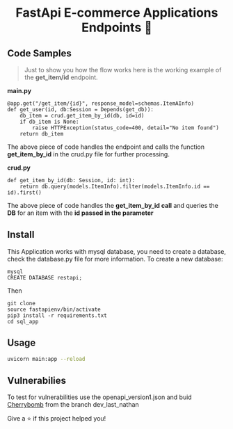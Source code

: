 <h1 align="center">FastApi E-commerce Applications Endpoints 👋</h1>


## Code Samples

> Just to show you how the flow works here is the working example of the <b>get_item/id</b> endpoint.

<b>main.py</b>
```
@app.get("/get_item/{id}", response_model=schemas.ItemAInfo)
def get_user(id, db:Session = Depends(get_db)):
    db_item = crud.get_item_by_id(db, id=id)
    if db_item is None:
        raise HTTPException(status_code=400, detail="No item found")
    return db_item
```

The above piece of code handles the endpoint and calls the function <b>get_item_by_id</b> in the crud.py file for further processing.

<b>crud.py</b>
```
def get_item_by_id(db: Session, id: int):
    return db.query(models.ItemInfo).filter(models.ItemInfo.id == id).first()
```
The above piece of code handles the <b>get_item_by_id call</b> and queries the <b>DB</b> for an item with the <b>id passed in the parameter</b>


## Install
This Application works with mysql database, you need to create a database, check the database.py file for more information.
To create a new database:
```
mysql 
CREATE DATABASE restapi;
```
Then 

```
git clone 
source fastapienv/bin/activate
pip3 install -r requirements.txt
cd sql_app
```

## Usage

```sh
uvicorn main:app --reload
```
## Vulnerabilies
To test for vulnerabilities use the openapi_version1.json and buid [Cherrybomb](https://github.com/blst-security/cherrybomb) from the branch dev_last_nathan


Give a ⭐️ if this project helped you!
